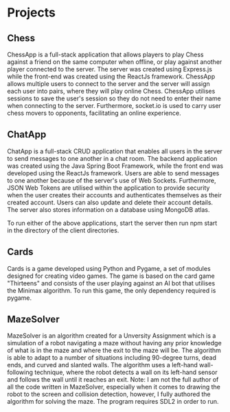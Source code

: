 # Projects

## Chess

ChessApp is a full-stack application that allows players to play Chess against a friend on the same computer when offline, or play against another player connected to the server. The server was created using Express.js while the front-end was created using the ReactJs framework. ChessApp allows multiple users to connect to the server and the server will assign each user into pairs, where they will play online Chess. ChessApp utilises sessions to save the user's session so they do not need to enter their name when connecting to the server. Furthermore, socket.io is used to carry user chess movers to opponents, facilitating an online experience.

## ChatApp

ChatApp is a full-stack CRUD application that enables all users in the server to send messages to one another in a chat room. The backend application was created using the Java Spring Boot Framework, while the front end was developed using the ReactJs framework. Users are able to send messages to one another because of the server's use of Web Sockets. Furthermore, JSON Web Tokens are utilised within the application to provide security when the user creates their accounts and authenticates themselves as their created account. Users can also update and delete their account details. The server also stores information on a database using MongoDB atlas.


To run either of the above applications, start the server then run npm start in the directory of the client directories.

## Cards

Cards is a game developed using Python and Pygame, a set of modules designed for creating video games. The game is based on the card game "Thirteens" and consists of the user playing against an AI bot that utilises the Minimax algorithm. To run this game, the only dependency required is pygame.

## MazeSolver

MazeSolver is an algorithm created for a Unversity Assignment which is a simulation of a robot navigating a maze without having any prior knowledge of what is in the maze and where the exit to the maze will be. The algorithm is able to adapt to a number of situations including 90-degree turns, dead ends, and curved and slanted walls. The algorithm uses a left-hand wall-following technique, where the robot detects a wall on its left-hand sensor and follows the wall until it reaches an exit. Note: I am not the full author of all the code written in MazeSolver, especially when it comes to drawing the robot to the screen and collision detection, however, I fully authored the algorithm for solving the maze. The program requires SDL2 in order to run.
